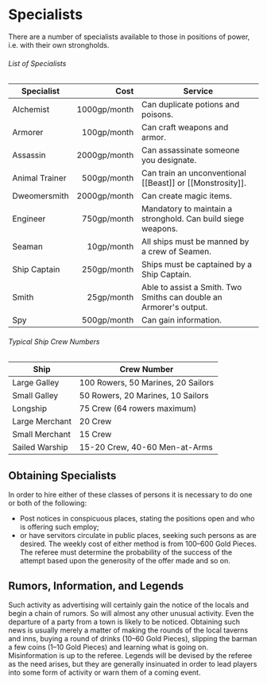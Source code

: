# Specialists
There are a number of specialists available to those in positions of power, i.e. with their own strongholds. 
###### List of Specialists
| Specialist     |         Cost | Service                                                            |
| -------------- | ------------:| ------------------------------------------------------------------ |
| Alchemist      | 1000gp/month | Can duplicate potions and poisons.                                 |
| Armorer        |  100gp/month | Can craft weapons and armor.                                       |
| Assassin       | 2000gp/month | Can assassinate someone you designate.                             |
| Animal Trainer |  500gp/month | Can train an unconventional [[Beast]] or [[Monstrosity]].                  |
| Dweomersmith   | 2000gp/month | Can create magic items.                                            |
| Engineer       |  750gp/month | Mandatory to maintain a stronghold. Can build siege weapons.       |
| Seaman         |   10gp/month | All ships must be manned by a crew of Seamen.                      |
| Ship Captain   |  250gp/month | Ships must be captained by a Ship Captain.                         |
| Smith          |   25gp/month | Able to assist a Smith. Two Smiths can double an Armorer's output. |
| Spy            |  500gp/month | Can gain information.                                              |
###### Typical Ship Crew Numbers
| Ship           | Crew Number                        |
| -------------- | ---------------------------------- |
| Large Galley   | 100 Rowers, 50 Marines, 20 Sailors |
| Small Galley   | 50 Rowers, 20 Marines, 10 Sailors  |
| Longship       | 75 Crew (64 rowers maximum)        |
| Large Merchant | 20 Crew                            |
| Small Merchant | 15 Crew                            |
| Sailed Warship | 15-20 Crew, 40-60 Men-at-Arms      |
## Obtaining Specialists
In order to hire either of these classes of persons it is necessary to do one or both of the following: 
- Post notices in conspicuous places, stating the positions open and who is offering such employ;
- or have servitors circulate in public places, seeking such persons as are desired. 
The weekly cost of either method is from 100–600 Gold Pieces. The referee must determine the probability of the success of the attempt based upon the generosity of the offer made and so on.
## Rumors, Information, and Legends
Such activity as advertising will certainly gain the notice of the locals and begin a chain of rumors. So will almost any other unusual activity. Even the departure of a party from a town is likely to be noticed. Obtaining such news is usually merely a matter of making the rounds of the local taverns and inns, buying a round of drinks (10–60 Gold Pieces), slipping the barman a few coins (1–10 Gold Pieces) and learning what is going on. Misinformation is up to the referee. Legends will be devised by the referee as the need arises, but they are generally insinuated in order to lead players into some form of activity or warn them of a coming event.